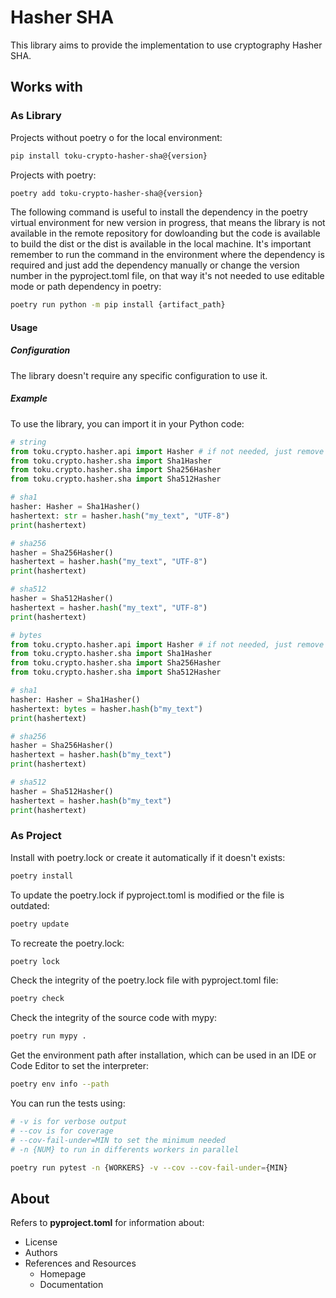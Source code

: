 # Hasher SHA

This library aims to provide the implementation to use cryptography Hasher SHA.

## Works with

### As Library

Projects without poetry o for the local environment:

```bash
pip install toku-crypto-hasher-sha@{version}
```

Projects with poetry:

```bash
poetry add toku-crypto-hasher-sha@{version}
```

The following command is useful to install the dependency in the poetry virtual environment for new version in progress, that means the library is not available in the remote repository for dowloanding but the code is available to build the dist or the dist is available in the local machine. It's important remember to run the command in the environment where the dependency is required and just add the dependency manually or change the version number in the pyproject.toml file, on that way it's not needed to use editable mode or path dependency in poetry:

```bash
poetry run python -m pip install {artifact_path}
```

#### Usage

##### Configuration

The library doesn't require any specific configuration to use it.

##### Example

To use the library, you can import it in your Python code:

```python
# string
from toku.crypto.hasher.api import Hasher # if not needed, just remove type hint or put ShaHasher
from toku.crypto.hasher.sha import Sha1Hasher
from toku.crypto.hasher.sha import Sha256Hasher
from toku.crypto.hasher.sha import Sha512Hasher

# sha1
hasher: Hasher = Sha1Hasher()
hashertext: str = hasher.hash("my_text", "UTF-8")
print(hashertext)

# sha256
hasher = Sha256Hasher()
hashertext = hasher.hash("my_text", "UTF-8")
print(hashertext)

# sha512
hasher = Sha512Hasher()
hashertext = hasher.hash("my_text", "UTF-8")
print(hashertext)
```

```python
# bytes
from toku.crypto.hasher.api import Hasher # if not needed, just remove type hint or put ShaHasher
from toku.crypto.hasher.sha import Sha1Hasher
from toku.crypto.hasher.sha import Sha256Hasher
from toku.crypto.hasher.sha import Sha512Hasher

# sha1
hasher: Hasher = Sha1Hasher()
hashertext: bytes = hasher.hash(b"my_text")
print(hashertext)

# sha256
hasher = Sha256Hasher()
hashertext = hasher.hash(b"my_text")
print(hashertext)

# sha512
hasher = Sha512Hasher()
hashertext = hasher.hash(b"my_text")
print(hashertext)
```

### As Project

Install with poetry.lock or create it automatically if it doesn't exists:

```bash
poetry install
```

To update the poetry.lock if pyproject.toml is modified or the file is outdated:

```bash
poetry update
```

To recreate the poetry.lock:

```bash
poetry lock
```

Check the integrity of the poetry.lock file with pyproject.toml file:

```bash
poetry check
```

Check the integrity of the source code with mypy:

```bash
poetry run mypy .
```

Get the environment path after installation, which can be used in an IDE or Code Editor to set the interpreter:

```bash
poetry env info --path
```

You can run the tests using:

```bash
# -v is for verbose output
# --cov is for coverage
# --cov-fail-under=MIN to set the minimum needed
# -n {NUM} to run in differents workers in parallel

poetry run pytest -n {WORKERS} -v --cov --cov-fail-under={MIN}
```

## About

Refers to **pyproject.toml** for information about:

- License
- Authors
- References and Resources
    - Homepage
    - Documentation
